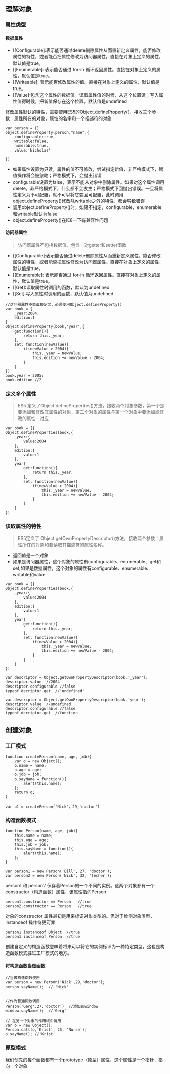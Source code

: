 ## 理解对象
### 属性类型
#### 数据属性
+ [[Configurable]:表示能否通过delete删除属性从而重新定义属性，能否修改属性的特性，或者能否把属性修改为访问器属性。直接在对象上定义的属性，默认值是true。
+ [[Enumerable]: 表示能否通过 for-in 循环返回属性。直接在对象上定义的属性，默认值是true。
+ [[Writeable]: 表示能否修改属性的值。直接在对象上定义的属性，默认值是true。
+ [[Value]:包含这个属性的数据值。读取属性值的时候，从这个位置读；写入属性值得时候，把新值保存在这个位置。默认值是undefined

修改属性默认的特性，需要使用ES5的Object.defineProperty()，接收三个参数：属性所在的对象，属性的名字和一个描述符的对象
```
var person = {}
object.defineProperty(person,"name",{
    configurable:true,
    writable:false,
    numerable:true,
    value:'Nicholas'
    
})
```
+ 如果属性设置为只读，属性的值不可修改，尝试指定新值，非严格模式下，赋值操作将会被忽略；严格模式下，会抛出错误
+ configurable设置为false，表示不能从对象中删除属性。如果对这个属性调用delete，非严格模式下，什么都不会发生；严格模式下回抛出错误。一旦将属性定义为不可配置，就不可以将它变回可配置，此时调用object.defineProperty()修改除writable之外的特性，都会导致错误
+ 调用object.defineProperty()时，如果不指定，configurable、enumerable和writable默认为false
+ object.defineProperty()在IE8一下有兼容性问题

#### 访问器属性
> 访问器属性不包括数据值，包含一对getter和setter函数
+ [[Configurable]:表示能否通过delete删除属性从而重新定义属性，能否修改属性的特性，或者能否把属性修改为访问器属性。直接在对象上定义的属性，默认值是true。
+ [[Enumerable]: 表示能否通过 for-in 循环返回属性。直接在对象上定义的属性，默认值是true。
+ [[Get]:读取属性时调用的函数，默认为undefined
+ [[Set]:写入属性时调用的函数，默认值为undefined
```
//访问器属性不能直接定义，必须使用Object.defineProperty()
var book = {
    _year:2004,
    edition:1
}
Object.defineProperty(book,'year',{
    get:function(){
        return this._year;
    },
    set: function(newValue){
        if(newValue > 2004){
            this._year = newValue;
            this.edition += newValue - 2004;
        }
    }
})
book.year = 2005;
book.edition //2
```

### 定义多个属性
> ES5 定义了Object.defineProperties()方法，接收两个对象参数，第一个是要添加和修改其属性的对象，第二个对象的属性与第一个对象中要添加或修改的属性--对应
```
var book = {}
Object.defineProperties(book,{
    _year:{
        value:2004
    },
    edition:{
        value:1
    },
    year{
        get:function(){
            return this._year;
        },
        set: function(newValue){
            if(newValue > 2004){
                this._year = newValue;
                this.edition += newValue - 2004;
            }
        }
    }
})
```

### 读取属性的特性
> ES5定义了 Object.getOwnPropertyDescriptor()方法，接收两个参数：属性所在的对象和要读取其描述符的属性名称。
+ 返回值是一个对象
+ 如果是访问器属性，这个对象的属性有confirgurable、enumerable、get和set;如果是数据属性，这个对象的属性有configurable、enumerable、writable和value
```
var book = {}
Object.defineProperties(book,{
    _year:{
        value:2004
    },
    edition:{
        value:1
    },
    year{
        get:function(){
            return this._year;
        },
        set: function(newValue){
            if(newValue > 2004){
                this._year = newValue;
                this.edition += newValue - 2004;
            }
        }
    }
})

var descriptor = Object.getOwnPropertyDescriptor(book,'_year');
descriptor.value  //2004
descriptor.configurable //false
typeof decriptor.get  //'undefined'

var descriptor = Object.getOwnPropertyDescriptor(book,'year');
descriptor.value  //undefined
descriptor.configurable //false
typeof decriptor.get  //function
```

## 创建对象
### 工厂模式
```
function createPerson(name, age, job){
    var o = new Object();
    o.name = name;
    o.age = age;
    o.job = job;
    o.sayName = function(){
        alert(this.name);
    };
    return o;
}

var p1 = createPerson('Nick'，29,'doctor')
```

### 构造函数模式
```
function Person(name, age, job){
    this.name = name;
    this.age = age;
    this.job = job;
    this.sayName = function(){
        alert(this.name);
    };
}

var person1 = new Person('Bill', 27, 'doctor');
var person2 = new Person('Nick', 32, 'techer');
```
person1 和 person2 保存着Person的一个不同的实例。这两个对象都有一个constructor（构造函数）属性，该属性指向Person
```
person1.constructor == Person   //true
person2.constructor == Person   //true
```
对象的constructor 属性最初是用来标识对象类型的。但对于检测对象类型，instanceof 操作符更可靠
```
person1 instanceof Object  //true
person1 instanceof Person  //true
```
创建自定义的构造函数意味着将来可以将它的实例标识为一种特定类型，这也是构造函数模式胜过工厂模式的地方。

#### 将构造函数当做函数
```
//当做构造函数使用
var person = new Person('Nick',29,'doctor');
person.sayName();  // 'Nick'


//作为普通函数调用
Person('Gerg',27,'doctor')  //添加到window
window.sayName();  //'Gerg'

// 在另一个对象的作用域中调用
var o = new Object();
Person.call(o,'Krist', 25, 'Nurse');
o.sayName(); //'Krist'
```

### 原型模式
我们创先的每个函数都有一个prototype（原型）属性，这个属性是一个指针，指向一个对象